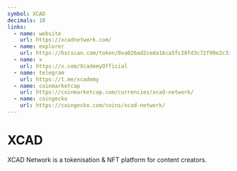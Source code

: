 ```yaml
---
symbol: XCAD
decimals: 18
links:
  - name: website
    url: https://xcadnetwork.com/
  - name: explorer
    url: https://bscscan.com/token/0xa026ad2ceda16ca5fc28fd3c72f99e2c332c8a26
  - name: x
    url: https://x.com/XcademyOfficial
  - name: telegram
    url: https://t.me/xcademy
  - name: coinmarketcap
    url: https://coinmarketcap.com/currencies/xcad-network/
  - name: coingecko
    url: https://coingecko.com/coins/xcad-network/
---
```


# XCAD

XCAD Network is a tokenisation & NFT platform for content creators.
